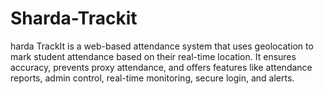 # Sharda-Trackit
harda TrackIt is a web-based attendance system that uses geolocation to mark student attendance based on their real-time location. It ensures accuracy, prevents proxy attendance, and offers features like attendance reports, admin control, real-time monitoring, secure login, and alerts.
